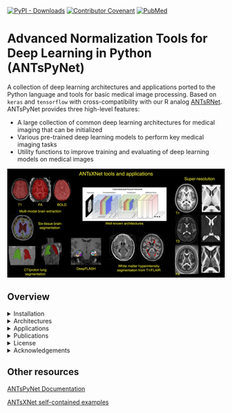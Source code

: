 [![PyPI - Downloads](https://img.shields.io/pypi/dm/antspynet?label=pypi%20downloads)](https://pypi.org/project/antspynet/)
[![Contributor Covenant](https://img.shields.io/badge/Contributor%20Covenant-v2.0%20adopted-ff69b4.svg)](code_of_conduct.md)
[![PubMed](https://img.shields.io/badge/ANTsX_paper-Open_Access-8DABFF?logo=pubmed)](https://pubmed.ncbi.nlm.nih.gov/33907199/)

# Advanced Normalization Tools for Deep Learning in Python (ANTsPyNet)

A collection of deep learning architectures and applications ported to the Python language and tools for basic medical image processing. Based on `keras` and `tensorflow` with cross-compatibility with our R analog [ANTsRNet](https://github.com/ANTsX/ANTsRNet/). ANTsPyNet provides three high-level features:

- A large collection of common deep learning architectures for medical imaging that can be initialized
- Various pre-trained deep learning models to perform key medical imaging tasks
- Utility functions to improve training and evaluating of deep learning models on medical images

<p align="middle">
  <img src="docs/figures/coreANTsXNetTools.png" width="600" />
</p>

## Overview 

<details>
<summary>Installation</summary>

### Binaries

The easiest way to install ANTsPyNet is via pip.

```
python -m pip install antspynet
```

### From Source

Alternatively, you can download and install from source.

```
git clone https://github.com/ANTsX/ANTsPyNet
cd ANTsPyNet
python -m pip install .
```

</details>

<!--
## Quickstart

The core functionality that ANTsPyNet provides is the ability to initialize a Deep Learning model based on our large collection of model architectures specifically tailored for medical images. You can then train these initialized models using your standard `keras` or `tensorflow` workflows.

An example of initializing a deep learning model based on the is provided here:

```python
from antspynet.architectures import create_autoencoder_model
model = create_autoencoder_model((784, 500, 500, 2000, 10))
model.summary()
```

We also provide a collection of pre-trained models that can perform key medical imaging processing tasks such as brain extraction, segmentation, cortical thickness, and more. An example of reading a brain image using `ANTsPy` and then performing brain extraction using our pre-trained model in `ANTsPyNet` is presented here:

```python
import ants
import antspynet

t1 = ants.image_read(antspynet.get_antsxnet_data('mprage_hippmapp3r'))

seg = antspynet.brain_extraction(t1, modality="t1", verbose=True)
ants.plot(t1, overlay=seg, overlay_alpha=0.5)
```
-->

<details>
<summary>Architectures</summary>

### Image voxelwise segmentation/regression

- [U-Net (2-D, 3-D)](https://arxiv.org/abs/1505.04597)
- [U-Net + ResNet (2-D, 3-D)](https://arxiv.org/abs/1608.04117)
- [Dense U-Net (2-D, 3-D)](https://arxiv.org/pdf/1709.07330.pdf)

### Image classification/regression

- [AlexNet (2-D, 3-D)](http://papers.nips.cc/paper/4824-imagenet-classification-with-deep-convolutional-neural-networks.pdf)
- [VGG (2-D, 3-D)](https://arxiv.org/abs/1409.1556)
- [ResNet (2-D, 3-D)](https://arxiv.org/abs/1512.03385)
- [ResNeXt (2-D, 3-D)](https://arxiv.org/abs/1611.05431)
- [WideResNet (2-D, 3-D)](http://arxiv.org/abs/1605.07146)
- [DenseNet (2-D, 3-D)](https://arxiv.org/abs/1608.06993)

### Object detection

### Image super-resolution

- [Super-resolution convolutional neural network (SRCNN) (2-D, 3-D)](https://arxiv.org/abs/1501.00092)
- [Expanded super-resolution (ESRCNN) (2-D, 3-D)](https://arxiv.org/abs/1501.00092)
- [Denoising auto encoder super-resolution (DSRCNN) (2-D, 3-D)]()
- [Deep denoise super-resolution (DDSRCNN) (2-D, 3-D)](https://arxiv.org/abs/1606.08921)
- [ResNet super-resolution (SRResNet) (2-D, 3-D)](https://arxiv.org/abs/1609.04802)
- [Deep back-projection network (DBPN) (2-D, 3-D)](https://arxiv.org/abs/1803.02735)
- [Super resolution GAN](https://arxiv.org/abs/1609.04802)

### Registration and transforms

- [Spatial transformer network (STN) (2-D, 3-D)](https://arxiv.org/abs/1506.02025)

### Generative adverserial networks

- [Generative adverserial network (GAN)](https://arxiv.org/abs/1406.2661)
- [Deep Convolutional GAN](https://arxiv.org/abs/1511.06434)
- [Wasserstein GAN](https://arxiv.org/abs/1701.07875)
- [Improved Wasserstein GAN](https://arxiv.org/abs/1704.00028)
- [Cycle GAN](https://arxiv.org/abs/1703.10593)
- [Super resolution GAN](https://arxiv.org/abs/1609.04802)

### Clustering

- [Deep embedded clustering (DEC)](https://arxiv.org/abs/1511.06335)
- [Deep convolutional embedded clustering (DCEC)](https://xifengguo.github.io/papers/ICONIP17-DCEC.pdf)

</details>

<details>
<summary>Applications</summary>

* [Installation](https://gist.github.com/ntustison/12a656a5fc2f6f9c4494c88dc09c5621#installation)

* [Brain applications](https://gist.github.com/ntustison/12a656a5fc2f6f9c4494c88dc09c5621#brain-applications)

    * [Multi-modal brain extraction](https://gist.github.com/ntustison/12a656a5fc2f6f9c4494c88dc09c5621#brain-extraction)
    * [Deep Atropos (Six-tissue brain segmentation)](https://gist.github.com/ntustison/12a656a5fc2f6f9c4494c88dc09c5621#deep-atropos)
    * [Cortical thickness](https://gist.github.com/ntustison/12a656a5fc2f6f9c4494c88dc09c5621#cortical-thickness)
    * [Desikan-Killiany-Tourville parcellation](https://gist.github.com/ntustison/12a656a5fc2f6f9c4494c88dc09c5621#desikan-killiany-tourville-parcellation)
    * [Harvard-Oxford Atlas subcortical parcellation](https://gist.github.com/ntustison/12a656a5fc2f6f9c4494c88dc09c5621#harvard-oxford-atlas-subcortical-parcellation)
    * [DeepFLASH (medial temporal lobe parcellation)](https://gist.github.com/ntustison/12a656a5fc2f6f9c4494c88dc09c5621#deepflash-medial-temporal-lobe-parcellation)
    * [Hippmapp3r (hippocampal segmentation)](https://gist.github.com/ntustison/12a656a5fc2f6f9c4494c88dc09c5621#hippmapp3r)
    * [Brain AGE](https://gist.github.com/ntustison/12a656a5fc2f6f9c4494c88dc09c5621#brain-age)
    * [Claustrum segmentation](https://gist.github.com/ntustison/12a656a5fc2f6f9c4494c88dc09c5621#claustrum-segmentation)
    * [Hypothalamus segmentation](https://gist.github.com/ntustison/12a656a5fc2f6f9c4494c88dc09c5621#hypothalamus-segmentation)
    * [Cerebellum morphology](https://gist.github.com/ntustison/12a656a5fc2f6f9c4494c88dc09c5621#cerebellum-morphology)
    * White matter hyperintensities segmentation 
        * [SYSU](https://gist.github.com/ntustison/12a656a5fc2f6f9c4494c88dc09c5621#white-matter-hyperintensities-segmentation-sysu)
        * [Hypermapp3r](https://gist.github.com/ntustison/12a656a5fc2f6f9c4494c88dc09c5621#white-matter-hyperintensities-segmentation-hypermapp3r)
        * [SHIVA](https://gist.github.com/ntustison/12a656a5fc2f6f9c4494c88dc09c5621#white-matter-hyperintensities-segmentation-shiva)
        * [ANTsXNet](https://gist.github.com/ntustison/12a656a5fc2f6f9c4494c88dc09c5621#white-matter-hyperintensities-segmentation-antsxnet)
    * [Perivascular spaces segmentation (SHIVA)](https://gist.github.com/ntustison/12a656a5fc2f6f9c4494c88dc09c5621#perivascular-spaces-segmentation-shiva)
    * [Brain tumor segmentation](https://gist.github.com/ntustison/12a656a5fc2f6f9c4494c88dc09c5621#brain-tumor-segmentation)
    * [MRA-TOF vessel segmentation](https://gist.github.com/ntustison/12a656a5fc2f6f9c4494c88dc09c5621#mra-tof-vessel-segmentation)
    * [Lesion segmentation (WIP)](https://gist.github.com/ntustison/12a656a5fc2f6f9c4494c88dc09c5621#lesion-segmentation-wip)
    * [Whole head inpainting](https://gist.github.com/ntustison/12a656a5fc2f6f9c4494c88dc09c5621#whole-head-inpainting)

* [Lung applications](https://gist.github.com/ntustison/12a656a5fc2f6f9c4494c88dc09c5621#lung-applications)

    * [Lung extraction](https://gist.github.com/ntustison/12a656a5fc2f6f9c4494c88dc09c5621#lung-extraction) 
    * [Functional lung segmentation](https://gist.github.com/ntustison/12a656a5fc2f6f9c4494c88dc09c5621#functional-lung-segmentation)
    * [Pulmonary artery segmentation](https://gist.github.com/ntustison/12a656a5fc2f6f9c4494c88dc09c5621#pulmonary-artery-segmentation)
    * [Pulmonary airway segmentation](https://gist.github.com/ntustison/12a656a5fc2f6f9c4494c88dc09c5621#pulmonary-airway-segmentation)
    * [CheXNet](https://gist.github.com/ntustison/12a656a5fc2f6f9c4494c88dc09c5621#chexnet)

* [Mouse applications](https://gist.github.com/ntustison/12a656a5fc2f6f9c4494c88dc09c5621#mouse-applications)
    * [Mouse brain extraction](https://gist.github.com/ntustison/12a656a5fc2f6f9c4494c88dc09c5621#mouse-brain-extraction)
    * [Mouse brain parcellation](https://gist.github.com/ntustison/12a656a5fc2f6f9c4494c88dc09c5621#mouse-brain-parcellation)
    * [Mouse cortical thickness](https://gist.github.com/ntustison/12a656a5fc2f6f9c4494c88dc09c5621#mouse-cortical-thickness)

* [General applications](https://gist.github.com/ntustison/12a656a5fc2f6f9c4494c88dc09c5621#general-applications)

    * [MRI super resolution](https://gist.github.com/ntustison/12a656a5fc2f6f9c4494c88dc09c5621#mri-super-resolution)
    * [No reference image quality assesment using TID](https://gist.github.com/ntustison/12a656a5fc2f6f9c4494c88dc09c5621#no-reference-image-quality-assesment-using-tid)
    * [Full reference image quality assessment](https://gist.github.com/ntustison/12a656a5fc2f6f9c4494c88dc09c5621#full-reference-image-quality-assessment)

* [Data augmentation](https://gist.github.com/ntustison/12a656a5fc2f6f9c4494c88dc09c5621#data-augmentation)

    * [Noise](https://gist.github.com/ntustison/12a656a5fc2f6f9c4494c88dc09c5621#noise)
    * [Histogram intensity warping](https://gist.github.com/ntustison/12a656a5fc2f6f9c4494c88dc09c5621#histogram-intensity-warping)
    * [Simulate bias field](https://gist.github.com/ntustison/12a656a5fc2f6f9c4494c88dc09c5621#simulate-bias-field)
    * [Random spatial transformations](https://gist.github.com/ntustison/12a656a5fc2f6f9c4494c88dc09c5621#random-spatial-transformations)
    * [Combined](https://gist.github.com/ntustison/12a656a5fc2f6f9c4494c88dc09c5621#combined)

</details>

<details>
<summary>Publications</summary>

- Nicholas J. Tustison, Min Chen, Fae N. Kronman, Jeffrey T. Duda, Clare Gamlin, Mia G. Tustison, Michael Kunst, Rachel Dalley, Staci Sorenson, Quanxi Wang, Lydia Ng, Yongsoo Kim, and James C. Gee.  The ANTsX Ecosystem for Mapping the Mouse Brain. [(biorxiv)](https://www.biorxiv.org/content/10.1101/2024.05.01.592056v1)

- Nicholas J. Tustison, Michael A. Yassa, Batool Rizvi, Philip A. Cook, Andrew J. Holbrook, Mithra Sathishkumar, Mia G. Tustison, James C. Gee, James R. Stone, and Brian B. Avants. ANTsX neuroimaging-derived structural phenotypes of UK Biobank. _Scientific Reports_, 14(1):8848, Apr 2024. [(pubmed)](https://pubmed.ncbi.nlm.nih.gov/38632390/)

- Nicholas J. Tustison, Talissa A. Altes, Kun Qing, Mu He, G. Wilson Miller, Brian B. Avants, Yun M. Shim, James C. Gee, John P. Mugler III, and Jaime F. Mata. Image- versus histogram-based considerations in semantic segmentation of pulmonary hyperpolarized gas images. _Magnetic Resonance in Medicine_, 86(5):2822-2836, Nov 2021. [(pubmed)](https://pubmed.ncbi.nlm.nih.gov/34227163/)

- Andrew T. Grainger, Arun Krishnaraj, Michael H. Quinones, Nicholas J. Tustison, Samantha Epstein, Daniela Fuller, Aakash Jha, Kevin L. Allman, Weibin Shi. Deep Learning-based Quantification of Abdominal Subcutaneous and Visceral Fat Volume on CT Images, _Academic Radiology_, 28(11):1481-1487, Nov 2021. [(pubmed)](https://pubmed.ncbi.nlm.nih.gov/32771313/)

- Nicholas J. Tustison, Philip A. Cook, Andrew J. Holbrook, Hans J. Johnson, John Muschelli, Gabriel A. Devenyi, Jeffrey T. Duda, Sandhitsu R. Das, Nicholas C. Cullen, Daniel L. Gillen, Michael A. Yassa, James R. Stone, James C. Gee, and Brian B. Avants for the Alzheimer’s Disease Neuroimaging Initiative. The ANTsX ecosystem for quantitative biological and medical imaging. _Scientific Reports_. 11(1):9068, Apr 2021. [(pubmed)](https://pubmed.ncbi.nlm.nih.gov/33907199/)

- Nicholas J. Tustison, Brian B. Avants, and James C. Gee. Learning image-based spatial transformations via convolutional neural networks: a review, _Magnetic Resonance Imaging_, 64:142-153, Dec 2019. [(pubmed)](https://www.ncbi.nlm.nih.gov/pubmed/31200026)

- Nicholas J. Tustison, Brian B. Avants, Zixuan Lin, Xue Feng, Nicholas Cullen, Jaime F. Mata, Lucia Flors, James C. Gee, Talissa A. Altes, John P. Mugler III, and Kun Qing. Convolutional Neural Networks with Template-Based Data Augmentation for Functional Lung Image Quantification, _Academic Radiology_, 26(3):412-423, Mar 2019. [(pubmed)](https://www.ncbi.nlm.nih.gov/pubmed/30195415)

- Andrew T. Grainger, Nicholas J. Tustison, Kun Qing, Rene Roy, Stuart S. Berr, and Weibin Shi. Deep learning-based quantification of abdominal fat on magnetic resonance images. _PLoS One_, 13(9):e0204071, Sep 2018. [(pubmed)](https://www.ncbi.nlm.nih.gov/pubmed/30235253)

- Cullen N.C., Avants B.B. (2018) Convolutional Neural Networks for Rapid and Simultaneous Brain Extraction and Tissue Segmentation. In: Spalletta G., Piras F., Gili T. (eds) Brain Morphometry. Neuromethods, vol 136. Humana Press, New York, NY [doi](https://doi.org/10.1007/978-1-4939-7647-8_2)

</details>

<details><summary>License</summary>

The ANTsPyNet package is released under an [Apache License](https://github.com/ANTsX/ANTsPyNet/blob/master/LICENSE.md).

</details>

<details>
<summary>Acknowledgements</summary>

- We gratefully acknowledge the support of the NVIDIA Corporation with the donation of two Titan Xp GPUs used for this research.

- We gratefully acknowledge the grant support of the [Office of Naval Research](https://www.onr.navy.mil) and [Cohen Veterans Bioscience](https://www.cohenveteransbioscience.org).

</details>

<!-- 
## Contributing

If you encounter an issue, have questions about using ANTsPyNet, or want to request a feature, please feel free to [file an issue](https://github.com/ANTsX/ANTsPyNet/issues). If you plan to contribute new code to ANTsPyNet, we would be very appreciative. The best place to start is again by opening an issue and discussing the potential feature with us.
-->

<!-- 
## to publish a release

before doing this - make sure you have a recent run of `pip-compile pyproject.toml`

```
rm -r -f build/ antspynet.egg-info/ dist/
python3 -m  build .
python3 -m pip install --upgrade twine
python3 -m twine upload --repository antspynet dist/*
```
-->

## Other resources

[ANTsPyNet Documentation](https://antsx.github.io/ANTsPyNet/)

[ANTsXNet self-contained examples](https://gist.github.com/ntustison/12a656a5fc2f6f9c4494c88dc09c5621#antsxnet)


